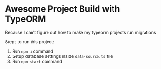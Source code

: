 # Awesome Project Build with TypeORM

Because I can't figure out how to make my typeorm projects run migrations

Steps to run this project:

1. Run `npm i` command
2. Setup database settings inside `data-source.ts` file
3. Run `npm start` command
